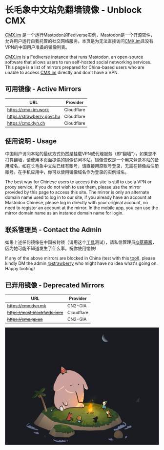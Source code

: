 # 长毛象中文站免翻墙镜像 - Unblock CMX

[CMX.im](https://m.cmx.im) 是一个运行Mastodon的Fediverse实例，Mastodon是一个开源软件，允许用户运行自我托管的社交网络服务。本页是为无法直接访问[CMX.im](https://m.cmx.im)且没有VPN的中国用户准备的镜像列表。

[CMX.im](https://m.cmx.im) is a Fediverse instance that runs Mastodon, an open-source software that allows users to run self-hosted social networking services. This page is a list of mirrors prepared for China-based users who are unable to access [CMX.im](https://m.cmx.im) directly and don't have a VPN.

## 可用镜像 - Active Mirrors

| URL                        | Provider   |
|----------------------------|------------|
| https://cmx-im.work        | Cloudflare |
| https://strawberry.govt.hu | Cloudflare |
| https://cmx.dyn.ch         | Cloudflare |

## 使用说明 - Usage

中国用户访问本站的最优方式仍然是挂载VPN或代理服务（即“翻墙”），如果您不打算翻墙，请使用本页面提供的镜像访问本站。镜像仅仅是一个用来登录本站的备用域名，如在长毛象中文站已经有账号，请直接用原账号登录，无需在镜像站注册账号。在手机应用中，你可以使用镜像域名作为登录的实例域名。

The best way for Chinese users to access this site is still to use a VPN or proxy service, if you do not wish to use them, please use the mirror provided by this page to access this site. The mirror is only an alternate domain name used to log in to our site, if you already have an account at Mastodon Chinese, please log in directly with your original account, no need to register an account at the mirror. In the mobile app, you can use the mirror domain name as an instance domain name for login.

## 联系管理员 - Contact the Admin

如果上述任何镜像在中国被封锁（请用这个[工具](https://blocky.greatfire.org/)测试），请私信管理员[@草莓酱](https://m.cmx.im/@strawberry)，因为她可能不知道发生了什么事。祝你使用愉快!

If any of the above mirrors are blocked in China (test with this [tool](https://blocky.greatfire.org/)), please kindly DM the admin [@strawberry](https://m.cmx.im/@strawberry) who might have no idea what's going on. Happy tooting!

## 已弃用镜像 - Deprecated Mirrors

| URL                             | Provider   |
|---------------------------------|------------|
| ~~https://cmx.dyn.mk~~          | CN2-GIA    |
| ~~https://mast.blackfalds.com~~ | Cloudflare |
| ~~https://cmx.pp.ua~~           | CN2-GIA    |

![](cmx.png)
